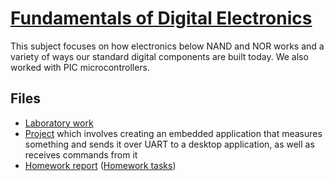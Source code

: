# [Fundamentals of Digital Electronics](https://siwiki.rs/wiki/Основи_дигиталне_електронике)

This subject focuses on how electronics below NAND and NOR works and a variety
of ways our standard digital components are built today. We also worked with
PIC microcontrollers.

## Files
- [Laboratory work](./lab)
- [Project](./projekat) which involves creating an embedded application that
  measures something and sends it over UART to a desktop application, as well
  as receives commands from it
- [Homework report](./dz1)
  ([Homework tasks](https://web.archive.org/web/20240417010145/http://tnt.etf.rs/~si2ode/Domaci%20zadaci/Prvi_domaci_zadatak_2020_2021.pdf))
